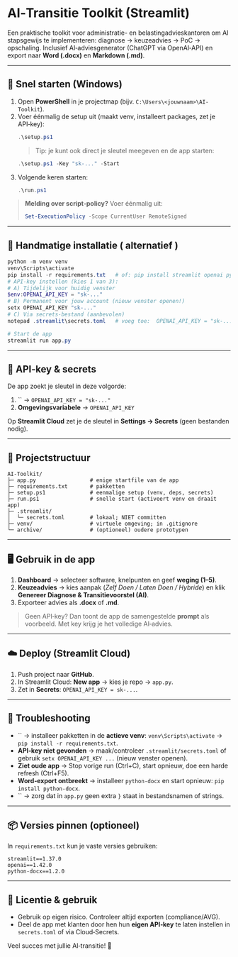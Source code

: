 # AI‑Transitie Toolkit (Streamlit)

Een praktische toolkit voor administratie- en belastingadvieskantoren om AI stapsgewijs te implementeren: diagnose → keuzeadvies → PoC → opschaling. Inclusief AI‑adviesgenerator (ChatGPT via OpenAI‑API) en export naar **Word (.docx)** en **Markdown (.md)**.

---

## 🚀 Snel starten (Windows)

1. Open **PowerShell** in je projectmap (bijv. `C:\Users\<jouwnaam>\AI-Toolkit`).
2. Voer éénmalig de setup uit (maakt venv, installeert packages, zet je API‑key):
   ```powershell
   .\setup.ps1
   ```
   > Tip: je kunt ook direct je sleutel meegeven en de app starten:
   ```powershell
   .\setup.ps1 -Key "sk-..." -Start
   ```
3. Volgende keren starten:
   ```powershell
   .\run.ps1
   ```

> **Melding over script‑policy?** Voer éénmalig uit:
>
> ```powershell
> Set-ExecutionPolicy -Scope CurrentUser RemoteSigned
> ```

---

## 🧰 Handmatige installatie ( alternatief )

```powershell
python -m venv venv
venv\Scripts\activate
pip install -r requirements.txt   # of: pip install streamlit openai python-docx
# API‑key instellen (kies 1 van 3):
# A) Tijdelijk voor huidig venster
$env:OPENAI_API_KEY = "sk-..."
# B) Permanent voor jouw account (nieuw venster openen!)
setx OPENAI_API_KEY "sk-..."
# C) Via secrets‑bestand (aanbevolen)
notepad .streamlit\secrets.toml   # voeg toe:  OPENAI_API_KEY = "sk-..."

# Start de app
streamlit run app.py
```

---

## 🔐 API‑key & secrets

De app zoekt je sleutel in deze volgorde:

1. `` → `OPENAI_API_KEY = "sk-..."`
2. **Omgevingsvariabele** → `OPENAI_API_KEY`

Op **Streamlit Cloud** zet je de sleutel in **Settings → Secrets** (geen bestanden nodig).

---

## 📁 Projectstructuur

```
AI-Toolkit/
├─ app.py                 # enige startfile van de app
├─ requirements.txt       # pakketten
├─ setup.ps1              # eenmalige setup (venv, deps, secrets)
├─ run.ps1                # snelle start (activeert venv en draait app)
├─ .streamlit/
│  └─ secrets.toml        # lokaal; NIET committen
├─ venv/                  # virtuele omgeving; in .gitignore
└─ archive/               # (optioneel) oudere prototypen
```

---

## 🖥️ Gebruik in de app

1. **Dashboard** → selecteer software, knelpunten en geef **weging (1–5)**.
2. **Keuzeadvies** → kies aanpak (*Zelf Doen / Laten Doen / Hybride*) en klik **Genereer Diagnose & Transitievoorstel (AI)**.
3. Exporteer advies als **.docx** of **.md**.

> Geen API‑key? Dan toont de app de samengestelde **prompt** als voorbeeld. Met key krijg je het volledige AI‑advies.

---

## ☁️ Deploy (Streamlit Cloud)

1. Push project naar **GitHub**.
2. In Streamlit Cloud: **New app** → kies je repo → `app.py`.
3. Zet in **Secrets**: `OPENAI_API_KEY = sk-...`.

---

## 🧪 Troubleshooting

- `` → installeer pakketten in de **actieve venv**: `venv\Scripts\activate` → `pip install -r requirements.txt`.
- **API‑key niet gevonden** → maak/controleer `.streamlit/secrets.toml` of gebruik `setx OPENAI_API_KEY ...` (nieuw venster openen).
- **Ziet oude app** → Stop vorige run (Ctrl+C), start opnieuw, doe een harde refresh (Ctrl+F5).
- **Word‑export ontbreekt** → installeer `python-docx` en start opnieuw: `pip install python-docx`.
- `` → zorg dat in `app.py` geen extra `}` staat in bestandsnamen of strings.

---

## 📦 Versies pinnen (optioneel)

In `requirements.txt` kun je vaste versies gebruiken:

```
streamlit==1.37.0
openai==1.42.0
python-docx==1.2.0
```

---

## 📄 Licentie & gebruik

- Gebruik op eigen risico. Controleer altijd exporten (compliance/AVG).
- Deel de app met klanten door hen hun **eigen API‑key** te laten instellen in `secrets.toml` of via Cloud‑Secrets.

Veel succes met jullie AI‑transitie! 🤝

